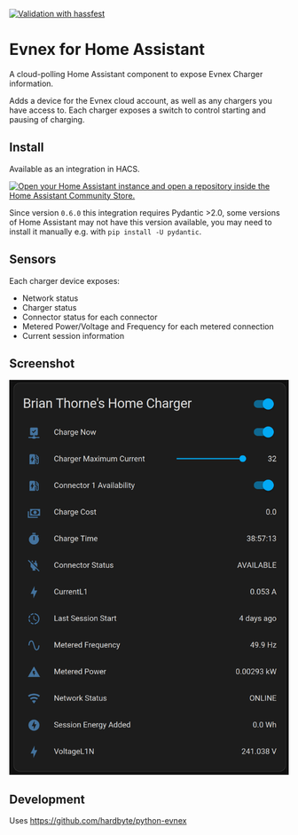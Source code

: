 [![Validation with hassfest](https://github.com/hardbyte/ha-evnex/actions/workflows/combined.yaml/badge.svg)](https://github.com/hardbyte/ha-evnex/actions/workflows/combined.yaml)

# Evnex for Home Assistant

A cloud-polling Home Assistant component to expose Evnex Charger information.

Adds a device for the Evnex cloud account, as well as any chargers you have access to. Each charger exposes a switch to control starting and pausing of charging.


## Install

Available as an integration in HACS.

[![Open your Home Assistant instance and open a repository inside the Home Assistant Community Store.](https://my.home-assistant.io/badges/hacs_repository.svg)](https://my.home-assistant.io/redirect/hacs_repository/?owner=hardbyte&repository=ha-evnex&category=integration)


Since version `0.6.0` this integration requires Pydantic >2.0, some versions of Home Assistant may not have this version 
available, you may need to install it manually e.g. with `pip install -U pydantic`.


## Sensors

Each charger device exposes:

- Network status
- Charger status
- Connector status for each connector
- Metered Power/Voltage and Frequency for each metered connection
- Current session information

## Screenshot

![](.github/sensors.png)

## Development

Uses https://github.com/hardbyte/python-evnex


